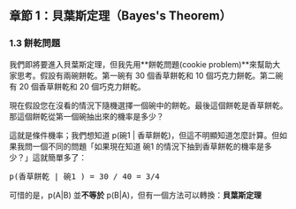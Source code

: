 ## 章節 1：貝葉斯定理（Bayes's Theorem）

### 1.3 餅乾問題

我們即將要進入貝葉斯定理，但我先用**餅乾問題(cookie problem)**來幫助大家思考。假設有兩碗餅乾。第一碗有 30 個香草餅乾和 10 個巧克力餅乾。第二碗有 20 個香草餅乾和 20 個巧克力餅乾。

現在假設您在沒看的情況下隨機選擇一個碗中的餅乾。最後這個餅乾是香草餅乾。那這個餅乾從第一個碗抽出來的機率是多少？

這就是條件機率；我們想知道 p(碗1 | 香草餅乾)，但這不明顯知道怎麼計算。但如果我問一個不同的問題「如果現在知道 碗1 的情況下抽到香草餅乾的機率是多少？」這就簡單多了：

<pre>
p(香草餅乾 | 碗1 ) = 30 / 40 = 3/4
</pre>

可惜的是，p(A|B) 並**不等於** p(B|A)，但有一個方法可以轉換：**貝葉斯定理**